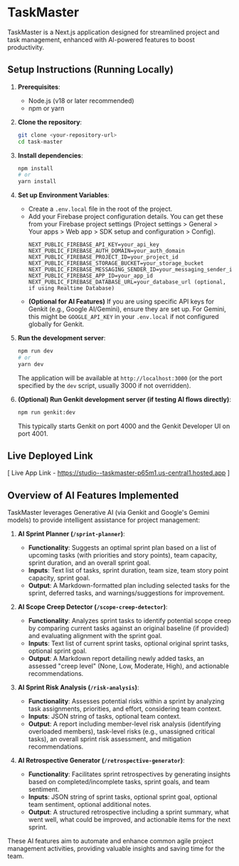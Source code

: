 # TaskMaster

TaskMaster is a Next.js application designed for streamlined project and task management, enhanced with AI-powered features to boost productivity.

## Setup Instructions (Running Locally)

1.  **Prerequisites**:
    *   Node.js (v18 or later recommended)
    *   npm or yarn

2.  **Clone the repository**:
    ```bash
    git clone <your-repository-url>
    cd task-master 
    ```

3.  **Install dependencies**:
    ```bash
    npm install
    # or
    yarn install
    ```

4.  **Set up Environment Variables**:
    *   Create a `.env.local` file in the root of the project.
    *   Add your Firebase project configuration details. You can get these from your Firebase project settings (Project settings > General > Your apps > Web app > SDK setup and configuration > Config).
        ```
        NEXT_PUBLIC_FIREBASE_API_KEY=your_api_key
        NEXT_PUBLIC_FIREBASE_AUTH_DOMAIN=your_auth_domain
        NEXT_PUBLIC_FIREBASE_PROJECT_ID=your_project_id
        NEXT_PUBLIC_FIREBASE_STORAGE_BUCKET=your_storage_bucket
        NEXT_PUBLIC_FIREBASE_MESSAGING_SENDER_ID=your_messaging_sender_id
        NEXT_PUBLIC_FIREBASE_APP_ID=your_app_id
        NEXT_PUBLIC_FIREBASE_DATABASE_URL=your_database_url (optional, if using Realtime Database)
        ```
    *   **(Optional for AI Features)** If you are using specific API keys for Genkit (e.g., Google AI/Gemini), ensure they are set up. For Gemini, this might be `GOOGLE_API_KEY` in your `.env.local` if not configured globally for Genkit.

5.  **Run the development server**:
    ```bash
    npm run dev
    # or
    yarn dev
    ```
    The application will be available at `http://localhost:3000` (or the port specified by the `dev` script, usually 3000 if not overridden).

6.  **(Optional) Run Genkit development server (if testing AI flows directly)**:
    ```bash
    npm run genkit:dev
    ```
    This typically starts Genkit on port 4000 and the Genkit Developer UI on port 4001.

## Live Deployed Link

[ Live App Link  - https://studio--taskmaster-p65m1.us-central1.hosted.app ]

## Overview of AI Features Implemented

TaskMaster leverages Generative AI (via Genkit and Google's Gemini models) to provide intelligent assistance for project management:

1.  **AI Sprint Planner (`/sprint-planner`)**:
    *   **Functionality**: Suggests an optimal sprint plan based on a list of upcoming tasks (with priorities and story points), team capacity, sprint duration, and an overall sprint goal.
    *   **Inputs**: Text list of tasks, sprint duration, team size, team story point capacity, sprint goal.
    *   **Output**: A Markdown-formatted plan including selected tasks for the sprint, deferred tasks, and warnings/suggestions for improvement.

2.  **AI Scope Creep Detector (`/scope-creep-detector`)**:
    *   **Functionality**: Analyzes sprint tasks to identify potential scope creep by comparing current tasks against an original baseline (if provided) and evaluating alignment with the sprint goal.
    *   **Inputs**: Text list of current sprint tasks, optional original sprint tasks, optional sprint goal.
    *   **Output**: A Markdown report detailing newly added tasks, an assessed "creep level" (None, Low, Moderate, High), and actionable recommendations.

3.  **AI Sprint Risk Analysis (`/risk-analysis`)**:
    *   **Functionality**: Assesses potential risks within a sprint by analyzing task assignments, priorities, and effort, considering team context.
    *   **Inputs**: JSON string of tasks, optional team context.
    *   **Output**: A report including member-level risk analysis (identifying overloaded members), task-level risks (e.g., unassigned critical tasks), an overall sprint risk assessment, and mitigation recommendations.

4.  **AI Retrospective Generator (`/retrospective-generator`)**:
    *   **Functionality**: Facilitates sprint retrospectives by generating insights based on completed/incomplete tasks, sprint goals, and team sentiment.
    *   **Inputs**: JSON string of sprint tasks, optional sprint goal, optional team sentiment, optional additional notes.
    *   **Output**: A structured retrospective including a sprint summary, what went well, what could be improved, and actionable items for the next sprint.

These AI features aim to automate and enhance common agile project management activities, providing valuable insights and saving time for the team.
